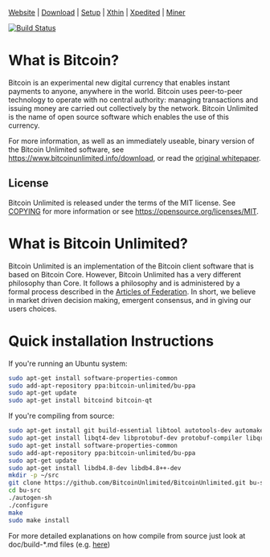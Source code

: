 [Website](http://www.bitcoinunlimited.info)  | [Download](http://www.bitcoinunlimited.info/download) | [Setup](doc/README.md)  |  [Xthin](doc/bu-xthin.md)  |  [Xpedited](doc/bu-xpedited-forwarding.md)  |   [Miner](doc/miner.md)

[![Build Status](https://travis-ci.org/BitcoinUnlimited/BitcoinUnlimited.svg?branch=0.12.1bu)](https://travis-ci.org/BitcoinUnlimited/BitcoinUnlimited)

What is Bitcoin?
=====================================

Bitcoin is an experimental new digital currency that enables instant payments to
anyone, anywhere in the world. Bitcoin uses peer-to-peer technology to operate
with no central authority: managing transactions and issuing money are carried
out collectively by the network. Bitcoin Unlimited is the name of open source
software which enables the use of this currency.

For more information, as well as an immediately useable, binary version of
the Bitcoin Unlimited software, see https://www.bitcoinunlimited.info/download, or read the
[original whitepaper](http://www.bitcoinunlimited.info/resources/bitcoin.pdf).

License
-------

Bitcoin Unlimited is released under the terms of the MIT license. See [COPYING](COPYING) for more
information or see https://opensource.org/licenses/MIT.

What is Bitcoin Unlimited?
=====================================

Bitcoin Unlimited is an implementation of the Bitcoin client software that is based on Bitcoin Core.
However, Bitcoin Unlimited has a very different philosophy than Core.
It follows a philosophy and is administered by a formal process described in the [Articles of Federation](http://www.bitcoinunlimited.info/resources/BUarticles.pdf).
In short, we believe in market driven decision making, emergent consensus, and in giving our users choices.

Quick installation Instructions
====================================

If you're running an Ubuntu system:

```sh
sudo apt-get install software-properties-common
sudo add-apt-repository ppa:bitcoin-unlimited/bu-ppa
sudo apt-get update
sudo apt-get install bitcoind bitcoin-qt
```
If you're compiling from source:

```sh
sudo apt-get install git build-essential libtool autotools-dev automake pkg-config libssl-dev libevent-dev bsdmainutils libboost-all-dev
sudo apt-get install libqt4-dev libprotobuf-dev protobuf-compiler libqrencode  #opt: only needed if you want bitcoin-qt
sudo apt-get install software-properties-common                                #opt: only needed if your wallet use the old format
sudo add-apt-repository ppa:bitcoin-unlimited/bu-ppa                           #     this not needed if your wallet will use the new
sudo apt-get update                                                            #     format, ot if you're not going to use a wallet at all
sudo apt-get install libdb4.8-dev libdb4.8++-dev
mkdir -p ~/src
git clone https://github.com/BitcoinUnlimited/BitcoinUnlimited.git bu-src
cd bu-src
./autogen-sh
./configure
make
sudo make install
```

For more detailed explanations on how compile from source just look at doc/build-*.md files (e.g. [here](doc/quick-install.md))
